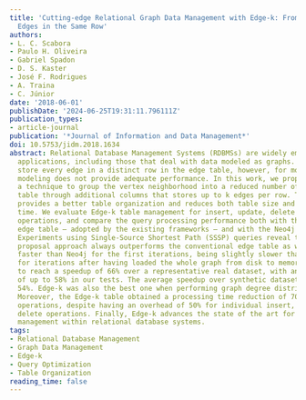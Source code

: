 ```yaml
---
title: 'Cutting-edge Relational Graph Data Management with Edge-k: From One to Multiple
  Edges in the Same Row'
authors:
- L. C. Scabora
- Paulo H. Oliveira
- Gabriel Spadon
- D. S. Kaster
- José F. Rodrigues
- A. Traina
- C. Júnior
date: '2018-06-01'
publishDate: '2024-06-25T19:31:11.796111Z'
publication_types:
- article-journal
publication: '*Journal of Information and Data Management*'
doi: 10.5753/jidm.2018.1634
abstract: Relational Database Management Systems (RDBMSs) are widely employed in several
  applications, including those that deal with data modeled as graphs. Existing solutions
  store every edge in a distinct row in the edge table, however, for most cases, such
  modeling does not provide adequate performance. In this work, we propose Edge-k,
  a technique to group the vertex neighborhood into a reduced number of rows in a
  table through additional columns that stores up to k edges per row. The technique
  provides a better table organization and reduces both table size and query processing
  time. We evaluate Edge-k table management for insert, update, delete and bulkload
  operations, and compare the query processing performance both with the conventional
  edge table — adopted by the existing frameworks — and with the Neo4j graph database.
  Experiments using Single-Source Shortest Path (SSSP) queries reveal that our new
  proposal approach always outperforms the conventional edge table as well as it was
  faster than Neo4j for the first iterations, being slightly slower than Neo4j only
  for iterations after having loaded the whole graph from disk to memory. It was able
  to reach a speedup of 66% over a representative real dataset, with an average reduction
  of up to 58% in our tests. The average speedup over synthetic datasets was up to
  54%. Edge-k was also the best one when performing graph degree distribution queries.
  Moreover, the Edge-k table obtained a processing time reduction of 70% for bulkload
  operations, despite having an overhead of 50% for individual insert, update and
  delete operations. Finally, Edge-k advances the state of the art for graph data
  management within relational database systems.
tags:
- Relational Database Management
- Graph Data Management
- Edge-k
- Query Optimization
- Table Organization
reading_time: false
---
```

